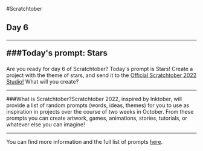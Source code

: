 #Scratchtober<h2>Day 6
___
###Today's prompt: Stars</h3>Are you ready for day 6 of Scratchtober? Today's prompt is Stars! Create a project with the theme of stars, and send it to the [Official Scratchtober 2022 Studio!](https://scratch.mit.edu/studios/32248580) What will you create?<br>
___
###What is Scratchtober?</h3>Scratchtober 2022, inspired by Inktober, will provide a list of random prompts (words, ideas, themes) for you to use as inspiration in projects over the course of two weeks in October. From these prompts you can create artwork, games, animations, stories, tutorials, or whatever else you can imagine!
<br>
___
You can find more information and the full list of prompts [here](https://scratch.mit.edu/projects/739424600/).